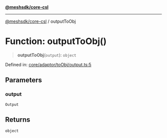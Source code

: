 [**@meshsdk/core-csl**](../README.md)

***

[@meshsdk/core-csl](../globals.md) / outputToObj

# Function: outputToObj()

> **outputToObj**(`output`): `object`

Defined in: [core/adaptor/toObj/output.ts:5](https://github.com/MeshJS/mesh/blob/1abde1553cbd7cf2cf4e40197fc0de9e4a7d0f49/packages/mesh-core-csl/src/core/adaptor/toObj/output.ts#L5)

## Parameters

### output

`Output`

## Returns

`object`
